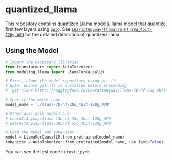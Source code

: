 # quantized_llama

This repository contains quantized Llama models, llama model that quantize first few layers using [`gptq`](https://github.com/qwopqwop200/GPTQ-for-LLaMa). 
See [`LearnItAnyway/llama-7b-hf-28q_4bit-128g_WVU`](https://huggingface.co/LearnItAnyway/llama-7b-hf-28q_4bit-128g_WVU) for the detailed descrition of quantized llama.

## Using the Model

```python
# Import the necessary libraries
from transformers import AutoTokenizer
from modeling_llama import LlamaForCausalLM

# First, clone the model repository using git-lfs
# Note: ensure git-lfs is installed before proceeding
# !git clone https://huggingface.co/LearnItAnyway/llama-7b-hf-28q_4bit-128g_WVU

# Specify the model name
model_name = './llama-7b-hf-28q_4bit-128g_WVU'

# Other available models are:
# LearnItAnyway/llama-13b-hf-35q_4bit-128g_WVU
# LearnItAnyway/llama-30b-hf-53q_4bit-128g_WVU

# Load the model and tokenizer
model = LlamaForCausalLM.from_pretrained(model_name)
tokenizer = AutoTokenizer.from_pretrained(model_name, use_fast=False)

```

You can see the test code in `test.ipynb`
